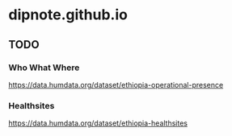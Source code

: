 # dipnote.github.io

## TODO

### Who What Where
https://data.humdata.org/dataset/ethiopia-operational-presence

### Healthsites
https://data.humdata.org/dataset/ethiopia-healthsites